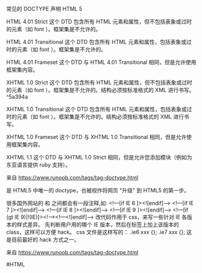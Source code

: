 常见的 DOCTYPE 声明
HTML 5
<!DOCTYPE html>
HTML 4.01 Strict
这个 DTD 包含所有 HTML 元素和属性，但不包括表象或过时的元素（如 font ）。框架集是不允许的。
<!DOCTYPE HTML PUBLIC "-//W3C//DTD HTML 4.01//EN" "http://www.w3.org/TR/html4/strict.dtd">
HTML 4.01 Transitional
这个 DTD 包含所有 HTML 元素和属性，包括表象或过时的元素（如 font ）。框架集是不允许的。
<!DOCTYPE HTML PUBLIC "-//W3C//DTD HTML 4.01 Transitional//EN" "http://www.w3.org/TR/html4/loose.dtd">
HTML 4.01 Frameset
这个 DTD 与 HTML 4.01 Transitional 相同，但是允许使用框架集内容。
<!DOCTYPE HTML PUBLIC "-//W3C//DTD HTML 4.01 Frameset//EN" "http://www.w3.org/TR/html4/frameset.dtd">
XHTML 1.0 Strict
这个 DTD 包含所有 HTML 元素和属性，但不包括表象或过时的元素（如 font ）。框架集是不允许的。结构必须按标准格式的 XML 进行书写。 ^5a394a
<!DOCTYPE html PUBLIC "-//W3C//DTD XHTML 1.0 Strict//EN" "http://www.w3.org/TR/xhtml1/DTD/xhtml1-strict.dtd">
XHTML 1.0 Transitional
这个 DTD 包含所有 HTML 元素和属性，包括表象或过时的元素（如 font ）。框架集是不允许的。结构必须按标准格式的 XML 进行书写。
<!DOCTYPE html PUBLIC "-//W3C//DTD XHTML 1.0 Transitional//EN" "http://www.w3.org/TR/xhtml1/DTD/xhtml1-transitional.dtd">
XHTML 1.0 Frameset
这个 DTD 与 XHTML 1.0 Transitional 相同，但是允许使用框架集内容。
<!DOCTYPE html PUBLIC "-//W3C//DTD XHTML 1.0 Frameset//EN" "http://www.w3.org/TR/xhtml1/DTD/xhtml1-frameset.dtd">
XHTML 1.1
这个 DTD 与 XHTML 1.0 Strict 相同，但是允许您添加模块（例如为东亚语言提供 ruby 支持）。
<!DOCTYPE html PUBLIC "-//W3C//DTD XHTML 1.1//EN" "http://www.w3.org/TR/xhtml11/DTD/xhtml11.dtd">

来自 <https://www.runoob.com/tags/tag-doctype.html> 



<!DOCTYPE html> 是 HTML5 中唯一的 doctype，也被视作将网页 "升级" 到 HTML5 的第一步。
很多国外网站的 <!DOCTYPE html> 和 <HEAD> 之间都会有一段注释,如:
<!—[if IE 6 ]><html class="ie ielt9 ielt8 ielt7 ie6" lang="en-US"><![endif]—>
<!—[if IE 7 ]><html class="ie ielt9 ielt8 ie7" lang="en-US"><![endif]—>
<!—[if IE 8 ]><html class="ie ielt9 ie8" lang="en-US"><![endif]—>
<!—[if IE 9 ]><html class="ie ie9" lang="en-US"><![endif]—>
<!—[if (gt IE 9)|!(IE)]><!—><html lang="en-US"><!—<![endif]—>
改代码作用于 css，来写一些针对 IE 各版本的样式差异。
先判断用户用的哪个 IE 版本，然后在标签上加上该版本的 class，这样可以方便 hack。
css 文件是这样写的：
.ie6 xxx {};
.ie7 xxx {};
这是目前最好的 hack 方式之一。

来自 <https://www.runoob.com/tags/tag-doctype.html> 


#HTML 
